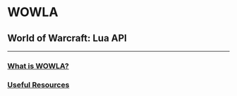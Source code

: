 # WOWLA
## World of Warcraft: Lua API
----
### [What is WOWLA?](https://github.com/Arulu-Gearhaus/wowla/blob/master/README.md#world-of-warcraft-lua-api)

### [Useful Resources](useful_resources.md)
